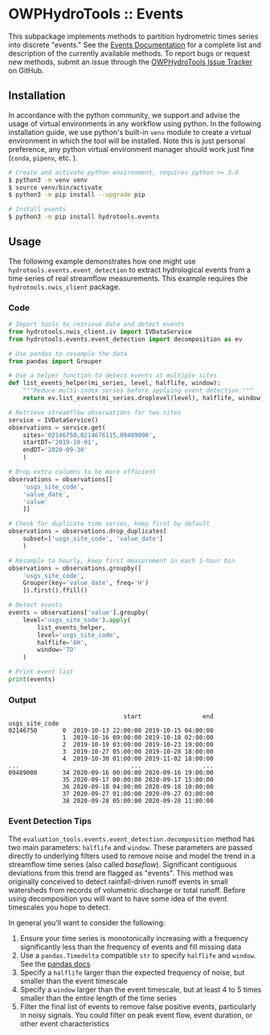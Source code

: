 # OWPHydroTools :: Events

This subpackage implements methods to partition hydrometric times series into discrete "events." See the [Events Documentation](https://noaa-owp.github.io/hydrotools/hydrotools.events.event_detection.html) for a complete list and description of the currently available methods. To report bugs or request new methods, submit an issue through the [OWPHydroTools Issue Tracker](https://github.com/NOAA-OWP/hydrotools/issues) on GitHub.

## Installation

In accordance with the python community, we support and advise the usage of virtual
environments in any workflow using python. In the following installation guide, we
use python's built-in `venv` module to create a virtual environment in which the
tool will be installed. Note this is just personal preference, any python virtual
environment manager should work just fine (`conda`, `pipenv`, etc. ).

```bash
# Create and activate python environment, requires python >= 3.8
$ python3 -m venv venv
$ source venv/bin/activate
$ python3 -m pip install --upgrade pip

# Install events
$ python3 -m pip install hydrotools.events
```

## Usage

The following example demonstrates how one might use `hydrotools.events.event_detection` to extract hydrological events from a time series of real streamflow measurements. This example requires the `hydrotools.nwis_client` package.

### Code
```python
# Import tools to retrieve data and detect events
from hydrotools.nwis_client.iv import IVDataService
from hydrotools.events.event_detection import decomposition as ev

# Use pandas to resample the data
from pandas import Grouper

# Use a helper function to detect events at multiple sites
def list_events_helper(mi_series, level, halflife, window):
    """Reduce multi-index series before applying event detection."""
    return ev.list_events(mi_series.droplevel(level), halflife, window)

# Retrieve streamflow observations for two sites
service = IVDataService()
observations = service.get(
    sites='02146750,0214676115,09489000', 
    startDT='2019-10-01', 
    endDT='2020-09-30'
    )

# Drop extra columns to be more efficient
observations = observations[[
    'usgs_site_code', 
    'value_date', 
    'value'
    ]]

# Check for duplicate time series, keep first by default
observations = observations.drop_duplicates(
    subset=['usgs_site_code', 'value_date']
    )

# Resample to hourly, keep first measurement in each 1-hour bin
observations = observations.groupby([
    'usgs_site_code',
    Grouper(key='value_date', freq='H')
    ]).first().ffill()

# Detect events
events = observations['value'].groupby(
    level='usgs_site_code').apply(
        list_events_helper, 
        level='usgs_site_code', 
        halflife='6H', 
        window='7D'
    )

# Print event list    
print(events)
```

### Output
```console
                                start                 end
usgs_site_code                                           
02146750       0  2019-10-13 22:00:00 2019-10-15 04:00:00
               1  2019-10-16 09:00:00 2019-10-18 02:00:00
               2  2019-10-19 03:00:00 2019-10-23 19:00:00
               3  2019-10-27 05:00:00 2019-10-28 18:00:00
               4  2019-10-30 01:00:00 2019-11-02 18:00:00
...                               ...                 ...
09489000       34 2020-09-16 00:00:00 2020-09-16 19:00:00
               35 2020-09-17 00:00:00 2020-09-17 15:00:00
               36 2020-09-18 04:00:00 2020-09-18 10:00:00
               37 2020-09-27 01:00:00 2020-09-27 03:00:00
               38 2020-09-28 05:00:00 2020-09-28 11:00:00
```

### Event Detection Tips
The `evaluation_tools.events.event_detection.decomposition` method has two main parameters: `halflife` and `window`. These parameters are passed directly to underlying filters used to remove noise and model the trend in a streamflow time series (also called *baseflow*). Significant contiguous deviations from this trend are flagged as "events". This method was originally conceived to detect rainfall-driven runoff events in small watersheds from records of volumetric discharge or total runoff. Before using decomposition you will want to have some idea of the event timescales you hope to detect.

In general you'll want to consider the following:

1. Ensure your time series is monotonically increasing with a frequency significantly less than the frequency of events and fill missing data
2. Use a `pandas.Timedelta` compatible `str` to specify `halflife` and `window`. See the [pandas docs](https://pandas.pydata.org/pandas-docs/stable/reference/api/pandas.Timedelta.html)
3. Specify a `halflife` larger than the expected frequency of noise, but smaller than the event timescale
4. Specify a `window` larger than the event timescale, but at least 4 to 5 times smaller than the entire length of the time series
5. Filter the final list of events to remove false positive events, particularly in noisy signals. You could filter on peak event flow, event duration, or other event characteristics
